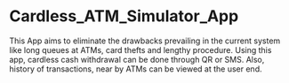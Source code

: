 # Cardless_ATM_Simulator_App
This App aims to eliminate the drawbacks prevailing in the current system like long queues at ATMs, card thefts and lengthy procedure. Using this app, cardless cash withdrawal can be done through QR or SMS. Also, history of transactions, near by ATMs can be viewed at the user end. 
